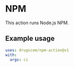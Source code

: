 # NPM

This action runs Node.js NPM.

## Example usage

```yaml
uses: drugscom/npm-action@v1
with:
  args: ci
```

